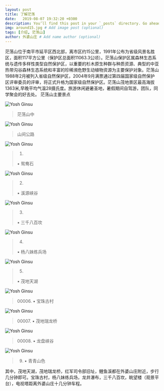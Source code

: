 ```yaml
---
layout: post
title: 了解茫荡  
date:   2019-08-07 19:32:20 +0300
description: You’ll find this post in your `_posts` directory. Go ahead and edit it and re-build the site to see your changes. # Add post description (optional)
img: around15.jpg # Add image post (optional)
tags: [介绍, 茫荡山]
author: 外婆山庄 # Add name author (optional)
---
```

茫荡山位于南平市延平区西北部，离市区约15公里，1991年公布为省级风景名胜区，面积117平方公里（保护区总面积11063.3公顷）。茫荡山保护区属森林生态系统与遗传多样性类型自然保护区，以重要的杉木原生种群与种质资源、典型的中亚热带沟谷森林生态系统和丰富的珍稀濒危野生动植物资源为主要保护对象。茫荡山1988年2月被列入省级自然保护区，2004年9月满票通过第四届国家级自然保护区评审委员的评审，将正式升格为国家级自然保护区。茫荡山茂地景区最高海拔1363米,早晚平均气温28摄氏度。旅游休闲避暑圣地，暑假期间自驾游，团队，同学聚会的好去处。
茫荡山主要景点

![Yosh Ginsu]({{site.baseurl}}/assets/img/around18.jpg)
>茫荡山中

![Yosh Ginsu]({{site.baseurl}}/assets/img/mountain3.jpg)
>山间公路

![Yosh Ginsu]({{site.baseurl}}/assets/img/yuanyang.jpg)
>00001.
>▪ 鸳鸯石

![Yosh Ginsu]({{site.baseurl}}/assets/img/yuanxi.jpg)
>00002.
>▪ 溪源峡谷

![Yosh Ginsu]({{site.baseurl}}/assets/img/mangdang1.jpg)
>00003.
>▪ 三千八百坎

![Yosh Ginsu]({{site.baseurl}}/assets/img/mountain6.jpg)
>00004.
>▪ 杨八妹练兵场

![Yosh Ginsu]({{site.baseurl}}/assets/img/around17.jpg)
>00005.
>▪ 茂地天湖

![Yosh Ginsu]({{site.baseurl}}/assets/img/baozhu.jpg)
>00006. ▪ 宝珠古村

![Yosh Ginsu]({{site.baseurl}}/assets/img/around5.jpg)
>00007. ▪ 茂地瑞龙桥

![Yosh Ginsu]({{site.baseurl}}/assets/img/mountain4.jpg)
>00008. ▪ 龙盘峡谷

![Yosh Ginsu]({{site.baseurl}}/assets/img/around26.jpg)
>00009. ▪ 青青山色

其中，茂地天湖，茂地瑞龙桥，红军司令部旧址，鲤鱼溪都在外婆山庄附近，步行几分钟即可。宝珠古村，杨八妹练兵场，龙井瀑布，三千八百坎，眺望楼（观景平台），电视塔距离外婆山庄十几分钟车程。





